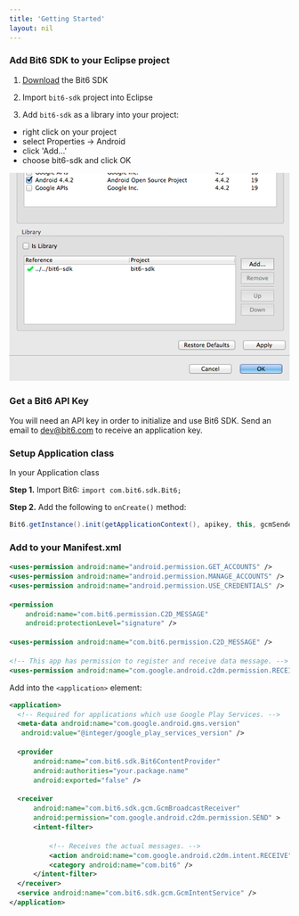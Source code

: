 ```yaml
---
title: 'Getting Started'
layout: nil
---
```


### Add Bit6 SDK to your Eclipse project

1. [Download](https://github.com/bit6/bit6-android-sdk/) the Bit6 SDK

2. Import `bit6-sdk` project into Eclipse

3. Add `bit6-sdk` as a library into your project:
  - right click on your project 
  - select Properties -> Android
  - click 'Add...'
  - choose bit6-sdk and click OK

<img style="max-width:100%; " src="images/project_properties.png"/>


### Get a Bit6 API Key

You will need an API key in order to initialize and use Bit6 SDK. Send an email to dev@bit6.com to receive an application key.

### Setup Application class

In your Application class

**Step 1.** Import Bit6: `import com.bit6.sdk.Bit6;`

**Step 2.** Add the following to `onCreate()` method:

```java
Bit6.getInstance().init(getApplicationContext(), apikey, this, gcmSenderId);
```

### Add to your Manifest.xml

```xml
<uses-permission android:name="android.permission.GET_ACCOUNTS" />
<uses-permission android:name="android.permission.MANAGE_ACCOUNTS" />
<uses-permission android:name="android.permission.USE_CREDENTIALS" />

<permission
    android:name="com.bit6.permission.C2D_MESSAGE"
    android:protectionLevel="signature" />

<uses-permission android:name="com.bit6.permission.C2D_MESSAGE" />

<!-- This app has permission to register and receive data message. -->
<uses-permission android:name="com.google.android.c2dm.permission.RECEIVE" />

```
Add into the `<application>` element:

```xml
<application>
  <!-- Required for applications which use Google Play Services. -->
  <meta-data android:name="com.google.android.gms.version"
   android:value="@integer/google_play_services_version" />

  <provider
      android:name="com.bit6.sdk.Bit6ContentProvider"
      android:authorities="your.package.name"
      android:exported="false" />
          
  <receiver
      android:name="com.bit6.sdk.gcm.GcmBroadcastReceiver"
      android:permission="com.google.android.c2dm.permission.SEND" >
      <intent-filter>

          <!-- Receives the actual messages. -->
          <action android:name="com.google.android.c2dm.intent.RECEIVE" />
          <category android:name="com.bit6" />
      </intent-filter>
  </receiver>
  <service android:name="com.bit6.sdk.gcm.GcmIntentService" />
</application>
```

